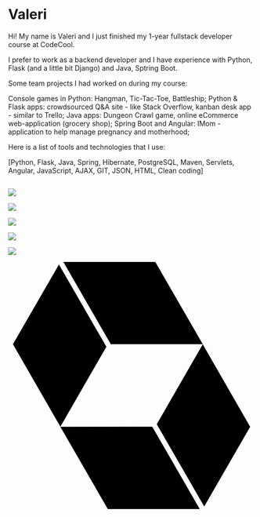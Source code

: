 # Valeri
Hi!
My name is Valeri and I just finished my 1-year fullstack developer course at CodeCool.

I prefer to work as a backend developer and I have experience with Python, Flask (and a little bit Django) and Java, Sptring Boot.


Some team projects I had worked on during my course: 

Console games in Python: Hangman, Tic-Tac-Toe, Battleship;
Python & Flask apps: crowdsourced Q&A site - like Stack Overflow, kanban desk app - similar to Trello;
Java apps: Dungeon Crawl game, online eCommerce web-application (grocery shop);
Spring Boot and Angular: IMom - application to help manage pregnancy and motherhood;


Here is a list of tools and technologies that I use:

[Python,  Flask,  Java,  Spring,  Hibernate,  PostgreSQL,  Maven,  Servlets,  Angular,  JavaScript,  AJAX,  GIT,  JSON,  HTML,  Clean coding]

<code> <img src="https://img.shields.io/badge/Java-ED8B00?style=for-the-badge&logo=java&logoColor=white" /> </code>
<code> <img src="https://img.shields.io/badge/Python-3776AB?style=for-the-badge&logo=python&logoColor=white" /> </code>
<code> <img src="https://img.shields.io/badge/Spring-6DB33F?style=for-the-badge&logo=spring&logoColor=white" /> </code>
<code> <img src="https://img.shields.io/badge/Flask-000000?style=for-the-badge&logo=flask&logoColor=white" /> </code>
<code> <img src="https://img.shields.io/badge/PostgreSQL-316192?style=for-the-badge&logo=postgresql&logoColor=white" /> </code>
<code> <svg role="img" viewBox="0 0 24 24" xmlns="http://www.w3.org/2000/svg"><title>Hibernate</title><path d="M5.365 0L9.98 7.994h8.95L14.31 0H5.366zm-.431.248L.46 7.994l4.613 8.008L9.55 8.24 4.934.248zm13.992 7.75l-4.475 7.76 4.617 7.992 4.471-7.744-4.613-8.008zm-4.905 8.006l-8.95.002L9.688 24h8.946l-4.615-7.994.001-.002Z"/></svg> </code>

